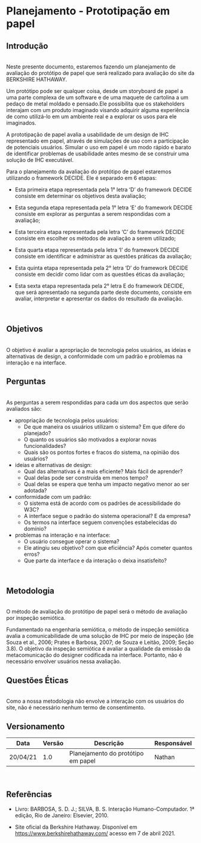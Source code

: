 # Planejamento - Prototipação em papel



## Introdução

<br>
Neste presente documento, estaremos fazendo um planejamento de avaliação do protótipo de papel que será realizado para avaliação do site da BERKSHIRE HATHAWAY. 

Um protótipo pode ser qualquer coisa, desde um storyboard de papel a uma parte complexa de um software e de uma maquete de cartolina a um pedaço de metal moldado e pensado.Ele possibilita que os stakeholders interajam com um produto imaginado visando adquirir alguma experiência de como utilizá-lo em um ambiente real e a explorar os usos para ele imaginados.

A prototipação de papel avalia a usabilidade de um design de IHC representado em papel, através de simulações de uso com a participação de potenciais usuários. Simular o uso em papel é um modo rápido e barato de identificar problemas de usabilidade antes mesmo de se construir uma solução de IHC executável.

Para o planejamento da avaliação do protótipo de papel estaremos utilizando o framework DECIDE. Ele é separado em 6 etapas:

*  Esta primeira etapa representada pela 1° letra ‘D’ do framework DECIDE consiste em determinar os objetivos desta avaliação;

* Esta segunda etapa representada pela 1° letra ‘E‘ do framework DECIDE consiste em explorar as perguntas a serem respondidas com a avaliação; 

* Esta terceira etapa representada pela letra ‘C’ do framework DECIDE consiste em escolher os métodos de avaliação a serem utilizado;

* Esta quarta etapa representada pela letra ‘I’ do framework DECIDE consiste em identificar e administrar as questões práticas da avaliação;

* Esta quinta etapa representada pela 2° letra ‘D’ do framework DECIDE consiste em decidir como lidar com as questões éticas da avaliação;

* Esta sexta etapa representada pela 2° letra E do framework DECIDE, que será apresentado na segunda parte deste documento, consiste em avaliar, interpretar e apresentar os dados do resultado da avaliação.
<br>

## Objetivos

<br>
O objetivo é avaliar a apropriação de tecnologia pelos usuários, as ideias e alternativas de design, a conformidade com um padrão e problemas na interação e na interface.
<br>

## Perguntas

<br>
As perguntas a serem respondidas para cada um dos aspectos que serão avaliados são:

* apropriação de tecnologia pelos usuários:
    * De que maneira os usuários utilizam o sistema? Em que difere do planejado? 
    * O quanto os usuários são motivados a explorar novas funcionalidades? 
    * Quais são os pontos fortes e fracos do sistema, na opinião dos usuários? 
* ideias e alternativas de design: 
    * Qual das alternativas é a mais eficiente? Mais fácil de aprender? 
    * Qual delas pode ser construída em menos tempo? 
    * Qual delas se espera que tenha um impacto negativo menor ao ser adotada? 
* conformidade com um padrão:
    * O sistema está de acordo com os padrões de acessibilidade do W3C? 
    * A interface segue o padrão do sistema operacional? E da empresa? 
    * Os termos na interface seguem convenções estabelecidas do domínio? 
* problemas na interação e na interface: 
    * O usuário consegue operar o sistema? 
    * Ele atingiu seu objetivo? com que eficiência? Após cometer quantos erros? 
    * Que parte da interface e da interação o deixa insatisfeito?
<br>

## Metodologia

<br>
O método de avaliação do protótipo de papel será o método de avaliação por inspeção semiótica.

Fundamentado na engenharia semiótica, o método de inspeção semiótica avalia a comunicabilidade de uma solução de IHC por meio de inspeção (de Souza et al., 2006; Prates e Barbosa, 2007; de Souza e Leitão, 2009; Seção 3.8). O objetivo da inspeção semiótica é avaliar a qualidade da emissão da metacomunicação do designer codificada na interface. Portanto, não é necessário envolver usuários nessa avaliação.
<br>

## Questões Éticas

<br>
Como a nossa metodologia não envolve a interação com os usuários do site, não é necessário nenhum termo de consentimento.
<br>

## Versionamento


Data     |Versão        | Descrição                    | Responsável
------   |-----------   |-------------------------     |-------------
20/04/21 |   1.0        | Planejamento do protótipo em papel | Nathan
<br>

## Referências


* Livro: BARBOSA, S. D. J.; SILVA, B. S. Interação Humano-Computador. 1ª edição, Rio de Janeiro: Elsevier, 2010.

* Site oficial da Berkshire Hathaway. Disponível em <https://www.berkshirehathaway.com/> acesso em 7 de abril 2021.